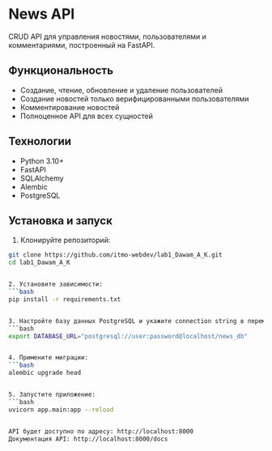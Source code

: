 # News API

CRUD API для управления новостями, пользователями и комментариями, построенный на FastAPI.

## Функциональность

- Создание, чтение, обновление и удаление пользователей
- Создание новостей только верифицированными пользователями
- Комментирование новостей
- Полноценное API для всех сущностей

## Технологии

- Python 3.10+
- FastAPI
- SQLAlchemy
- Alembic
- PostgreSQL

## Установка и запуск

1. Клонируйте репозиторий:
```bash
git clone https://github.com/itmo-webdev/lab1_Dawam_A_K.git
cd lab1_Dawam_A_K


2. Установите зависимости:
```bash
pip install -r requirements.txt


3. Настройте базу данных PostgreSQL и укажите connection string в переменной окружения:
```bash
export DATABASE_URL="postgresql://user:password@localhost/news_db"


4. Примените миграции:
```bash
alembic upgrade head


5. Запустите приложение:
```bash
uvicorn app.main:app --reload


API будет доступно по адресу: http://localhost:8000
Документация API: http://localhost:8000/docs
